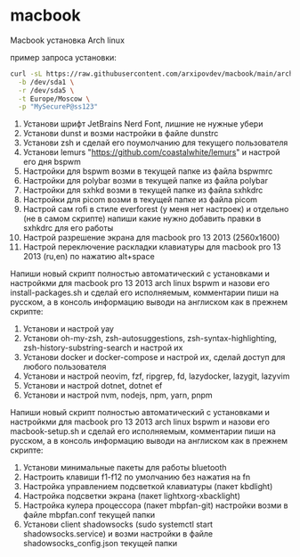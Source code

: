 # macbook
Macbook установка Arch linux

пример запроса установки:
```bash
curl -sL https://raw.githubusercontent.com/arxipovdev/macbook/main/arch_macbook_install.sh | sudo bash -s -- \
  -b /dev/sda1 \
  -r /dev/sda5 \
  -t Europe/Moscow \
  -p "MySecureP@ss123"
```

1. Установи шрифт JetBrains Nerd Font, лишние не нужные убери
2. Установи dunst и возми настройки в файле dunstrc
3. Установи zsh и сделай его поумолчанию для текущего пользователя
4. Установи lemurs "https://github.com/coastalwhite/lemurs" и настрой его дня bspwm
5. Настройки для bspwm возми в текущей папке из файла bspwmrc
6. Настройки для polybar возми в текущей папке из файла polybar
7. Настройки для sxhkd возми в текущей папке из файла sxhkdrc
8. Настройки для picom возми в текущей папке из файла picom
9. Настрой сам rofi в стиле everforest (у меня нет настроек) и отдельно (не в самом скрипте) напиши какие нужно добавить правки в sxhkdrc для его работы
10. Настрой разрешение экрана для macbook pro 13 2013 (2560x1600)
11. Настрой переключение раскладки клавиатуры для macbook pro 13 2013 (ru,en) по нажатию alt+space

Напиши новый скрипт полностью автоматический с установками и настройкми для macbook pro 13 2013 arch linux bspwm и назови его install-packages.sh и сделай его исполняемым, комментарии пиши на русском, а в консоль информацию выводи на англиском как в прежнем скрипте:
1. Установи и настрой yay
2. Установи oh-my-zsh, zsh-autosuggestions, zsh-syntax-highlighting, zsh-history-substring-search и настрой их
3. Установи docker и docker-compose и настрой их, сделай доступ для любого пользователя
4. Установи и настрой neovim, fzf, ripgrep, fd, lazydocker, lazygit, lazyvim
5. Установи и настрой dotnet, dotnet ef
6. Установи и настрой nvm, nodejs, npm, yarn, pnpm


Напиши новый скрипт полностью автоматический с установками и настройкми для macbook pro 13 2013 arch linux bspwm и назови его macbook-setup.sh и сделай его исполняемым, комментарии пиши на русском, а в консоль информацию выводи на англиском как в прежнем скрипте:

1. Установи минимальные пакеты для работы bluetooth
2. Настроить клавиши f1-f12 по умолчанию без нажатия на fn
3. Настройка управлением подсветкой клавиатуры (пакет kbdlight)
4. Настройка подсветки экрана (пакет lightxorg-xbacklight)
5. Настройка кулера процессора (пакет mbpfan-git) настройки возми в файле mbpfan.conf текущей папки
6. Установи client shadowsocks (sudo systemctl start shadowsocks.service) и возми настройки в файле shadowsocks_config.json текущей папки